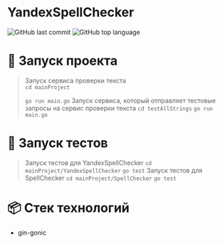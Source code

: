 # YandexSpellChecker

![GitHub last commit](https://img.shields.io/github/last-commit/burmatovdd/YandexSpellChecker?style=flat-square)
![GitHub top language](https://img.shields.io/github/languages/top/burmatovdd/YandexSpellChecker?style=flat-square)


# :rocket: Запуск проекта
> Запуск сервиса проверки текста  
> `cd mainProject`
> 
> `go run main.go`
> Запуск сервиса, который отправляет тестовые запросы на сервис проверки текста
> `cd testAllStrings`
> `go run main.go`



# :rocket: Запуск тестов
> Запуск тестов для YandexSpellChecker
> `cd mainProject/YandexSpellChecker`
> `go test`
> Запуск тестов для SpellChecker
> `cd mainProject/SpellChecker`
> `go test`

# :package: Стек технологий
- gin-gonic
